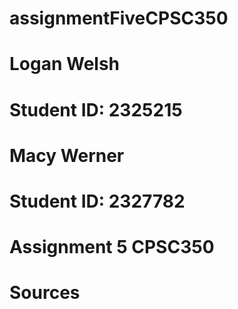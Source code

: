 # assignmentFiveCPSC350
# 
# Logan Welsh
# Student ID: 2325215
# Macy Werner
# Student ID: 2327782
# Assignment 5 CPSC350
# Sources
